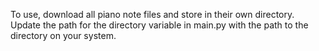 To use, download all piano note files and store in their own directory. Update the path for the directory variable in main.py with the path to the directory on your system.

